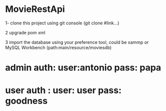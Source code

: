 # MovieRestApi



1- clone this project using git console (git clone #link...)

2 upgrade pom xml 

3 import the database using your preference tool, could be xammp or MySQL Workbench (path:main/resource/moviesdb)

# admin auth: user:antonio  pass: papa

# user auth : user: user    pass: goodness

